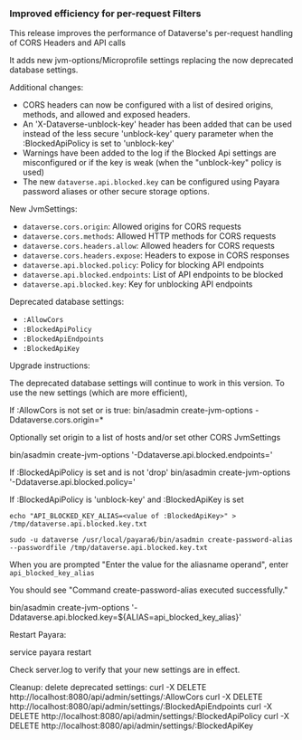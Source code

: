 ### Improved efficiency for per-request Filters

This release improves the performance of Dataverse's per-request handling of CORS Headers and API calls

It adds new jvm-options/Microprofile settings replacing the now deprecated database settings.

Additional changes:

- CORS headers can now be configured with a list of desired origins, methods, and allowed and exposed headers.
- An 'X-Dataverse-unblock-key' header has been added that can be used instead of the less secure 'unblock-key' query parameter when the :BlockedApiPolicy is set to 'unblock-key'
- Warnings have been added to the log if the Blocked Api settings are misconfigured or if the key is weak (when the "unblock-key" policy is used)
- The new `dataverse.api.blocked.key` can be configured using Payara password aliases or other secure storage options. 

New JvmSettings:
- `dataverse.cors.origin`: Allowed origins for CORS requests
- `dataverse.cors.methods`: Allowed HTTP methods for CORS requests
- `dataverse.cors.headers.allow`: Allowed headers for CORS requests
- `dataverse.cors.headers.expose`: Headers to expose in CORS responses
- `dataverse.api.blocked.policy`: Policy for blocking API endpoints
- `dataverse.api.blocked.endpoints`: List of API endpoints to be blocked
- `dataverse.api.blocked.key`: Key for unblocking API endpoints

Deprecated database settings:
- `:AllowCors`
- `:BlockedApiPolicy`
- `:BlockedApiEndpoints`
- `:BlockedApiKey`


Upgrade instructions:

The deprecated database settings will continue to work in this version. To use the new settings (which are more efficient),

If :AllowCors is not set or is true:
bin/asadmin create-jvm-options -Ddataverse.cors.origin=*

Optionally set origin to a list of hosts and/or set other CORS JvmSettings

bin/asadmin create-jvm-options '-Ddataverse.api.blocked.endpoints=<current :BlockedApiEndpoints>'

If :BlockedApiPolicy is set and is not 'drop'
bin/asadmin create-jvm-options '-Ddataverse.api.blocked.policy=<current :BlockedApiPolicy>'

If :BlockedApiPolicy is 'unblock-key' and :BlockedApiKey is set

   `echo "API_BLOCKED_KEY_ALIAS=<value of :BlockedApiKey>" > /tmp/dataverse.api.blocked.key.txt`

   `sudo -u dataverse /usr/local/payara6/bin/asadmin create-password-alias --passwordfile /tmp/dataverse.api.blocked.key.txt`

   When you are prompted "Enter the value for the aliasname operand", enter `api_blocked_key_alias`

   You should see "Command create-password-alias executed successfully."

   bin/asadmin create-jvm-options '-Ddataverse.api.blocked.key=${ALIAS=api_blocked_key_alias}'
   
   Restart Payara:
   
service payara restart

Check server.log to verify that your new settings are in effect.
   
Cleanup: delete deprecated settings:
curl -X DELETE http://localhost:8080/api/admin/settings/:AllowCors
curl -X DELETE http://localhost:8080/api/admin/settings/:BlockedApiEndpoints
curl -X DELETE http://localhost:8080/api/admin/settings/:BlockedApiPolicy
curl -X DELETE http://localhost:8080/api/admin/settings/:BlockedApiKey

